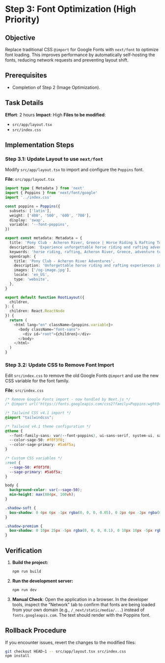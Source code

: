 # Step 3: Font Optimization (High Priority)

## Objective
Replace traditional CSS `@import` for Google Fonts with `next/font` to optimize font loading. This improves performance by automatically self-hosting the fonts, reducing network requests and preventing layout shift.

## Prerequisites
- Completion of Step 2 (Image Optimization).

## Task Details
**Effort**: 2 hours
**Impact**: High
**Files to be modified**:
- `src/app/layout.tsx`
- `src/index.css`

## Implementation Steps

### Step 3.1: Update Layout to use `next/font`

Modify `src/app/layout.tsx` to import and configure the `Poppins` font.

**File**: `src/app/layout.tsx`
```typescript
import type { Metadata } from 'next'
import { Poppins } from 'next/font/google'
import '../index.css'

const poppins = Poppins({
  subsets: ['latin'],
  weight: ['400', '500', '600', '700'],
  display: 'swap',
  variable: '--font-poppins',
})

export const metadata: Metadata = {
  title: 'Pony Club - Acheron River, Greece | Horse Riding & Rafting Tours',
  description: 'Experience unforgettable horse riding and rafting adventures at Acheron River, Greece. Family-friendly tours since 1998 with professional guides and safety equipment.',
  keywords: 'horse riding, rafting, Acheron River, Greece, adventure tours, family activities',
  openGraph: {
    title: 'Pony Club - Acheron River Adventures',
    description: 'Unforgettable horse riding and rafting experiences in Greece',
    images: ['/og-image.jpg'],
    locale: 'en_US',
    type: 'website',
  },
}

export default function RootLayout({
  children,
}: {
  children: React.ReactNode
}) {
  return (
    <html lang="en" className={poppins.variable}>
      <body className="font-sans">
        <div id="root">{children}</div>
      </body>
    </html>
  )
}
```

### Step 3.2: Update CSS to Remove Font Import

Edit `src/index.css` to remove the old Google Fonts `@import` and use the new CSS variable for the font family.

**File**: `src/index.css`
```css
/* Remove Google Fonts import - now handled by Next.js */
/* @import url('https://fonts.googleapis.com/css2?family=Poppins:wght@400;500;600;700&display=swap'); */

/* Tailwind CSS v4.1 import */
@import "tailwindcss";

/* Tailwind v4.1 theme configuration */
@theme {
  --font-family-sans: var(--font-poppins), ui-sans-serif, system-ui, sans-serif;
  --color-sage-50: #f0f3f0;
  --color-sage-primary: #5a6f5a;
}

/* Custom CSS variables */
:root {
  --sage-50: #f0f3f0;
  --sage-primary: #5a6f5a;
}

body {
  background-color: var(--sage-50);
  min-height: max(884px, 100vh);
}

.shadow-soft {
  box-shadow: 0 4px 6px -1px rgba(0, 0, 0, 0.05), 0 2px 4px -2px rgba(0, 0, 0, 0.05);
}

.shadow-premium {
  box-shadow: 0 10px 25px -5px rgba(0, 0, 0, 0.1), 0 10px 10px -5px rgba(0, 0, 0, 0.04);
}
```

## Verification
1.  **Build the project:**
    ```bash
    npm run build
    ```
2.  **Run the development server:**
    ```bash
    npm run dev
    ```
3.  **Manual Check**: Open the application in a browser. In the developer tools, inspect the "Network" tab to confirm that fonts are being loaded from your own domain (e.g., `/_next/static/media/...`) instead of `fonts.googleapis.com`. The text should render with the Poppins font.

## Rollback Procedure
If you encounter issues, revert the changes to the modified files:
```bash
git checkout HEAD~1 -- src/app/layout.tsx src/index.css
npm install
